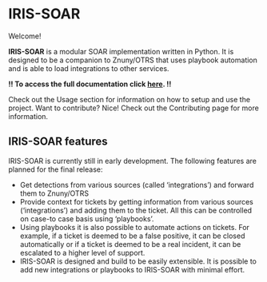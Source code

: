 # IRIS-SOAR

Welcome!

**IRIS-SOAR** is a modular SOAR implementation written in Python. It is designed to be a companion to Znuny/OTRS that uses playbook automation and is able to load integrations to other services.

**!! To access the full documentation click [here](https://z-soar.readthedocs.io/en/latest/). !!**

Check out the Usage section for information on how to setup and use the project.
Want to contribute? Nice! Check out the Contributing page for more information.

## IRIS-SOAR features

IRIS-SOAR is currently still in early development. The following features are planned for the final release:

- Get detections from various sources (called ‘integrations’) and forward them to Znuny/OTRS
- Provide context for tickets by getting information from various sources (‘integrations’) and adding them to the ticket. All this can be controlled on case-to case basis using ‘playbooks’.
- Using playbooks it is also possible to automate actions on tickets. For example, if a ticket is deemed to be a false positive, it can be closed automatically or if a ticket is deemed to be a real incident, it can be escalated to a higher level of support.
- IRIS-SOAR is designed and build to be easily extensible. It is possible to add new integrations or playbooks to IRIS-SOAR with minimal effort.
